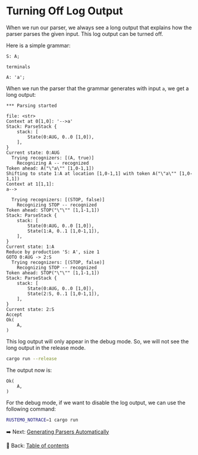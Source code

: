 # Turning Off Log Output

When we run our parser, we always see a long output that explains how the parser parses the given input.
This log output can be turned off.

Here is a simple grammar:

```text
S: A;

terminals

A: 'a';
```

When we run the parser that the grammar generates with input `a`, we get a long output:

```text
*** Parsing started

file: <str>
Context at 0[1,0]: '-->a'
Stack: ParseStack {
    stack: [
        State(0:AUG, 0..0 [1,0]),
    ],
}
Current state: 0:AUG
  Trying recognizers: [(A, true)]
    Recognizing A -- recognized
Token ahead: A("\"a\"" [1,0-1,1])
Shifting to state 1:A at location [1,0-1,1] with token A("\"a\"" [1,0-1,1])
Context at 1[1,1]:
a-->

  Trying recognizers: [(STOP, false)]
    Recognizing STOP -- recognized
Token ahead: STOP("\"\"" [1,1-1,1])
Stack: ParseStack {
    stack: [
        State(0:AUG, 0..0 [1,0]),
        State(1:A, 0..1 [1,0-1,1]),
    ],
}
Current state: 1:A
Reduce by production 'S: A', size 1
GOTO 0:AUG -> 2:S
  Trying recognizers: [(STOP, false)]
    Recognizing STOP -- recognized
Token ahead: STOP("\"\"" [1,1-1,1])
Stack: ParseStack {
    stack: [
        State(0:AUG, 0..0 [1,0]),
        State(2:S, 0..1 [1,0-1,1]),
    ],
}
Current state: 2:S
Accept
Ok(
    A,
)
```

This log output will only appear in the debug mode.
So, we will not see the long output in the release mode.

```sh
cargo run --release
```

The output now is:

```text
Ok(
    A,
)
```

For the debug mode, if we want to disable the log output, we can use the following command:

```sh
RUSTEMO_NOTRACE=1 cargo run
```

:arrow_right:  Next: [Generating Parsers Automatically](./generating_parsers_automatically.md)

:blue_book: Back: [Table of contents](./../README.md)
